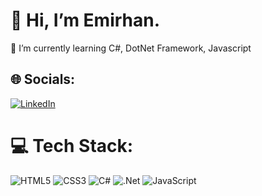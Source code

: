 # 👋  Hi, I’m Emirhan.
🌱 I’m currently learning C#, DotNet Framework, Javascript<br>


## 🌐 Socials:
[![LinkedIn](https://img.shields.io/badge/LinkedIn-%230077B5.svg?logo=linkedin&logoColor=white)](https://linkedin.com/in/emirhan-%C3%A7elik-6388181a4/) 

# 💻 Tech Stack:
![HTML5](https://img.shields.io/badge/html5-%23E34F26.svg?style=for-the-badge&logo=html5&logoColor=white) ![CSS3](https://img.shields.io/badge/css3-%231572B6.svg?style=for-the-badge&logo=css3&logoColor=white) ![C#](https://img.shields.io/badge/c%23-%23239120.svg?style=for-the-badge&logo=csharp&logoColor=white) ![.Net](https://img.shields.io/badge/.NET-5C2D91?style=for-the-badge&logo=.net&logoColor=white) ![JavaScript](https://img.shields.io/badge/javascript-%23323330.svg?style=for-the-badge&logo=javascript&logoColor=%23F7DF1E)
<!--# 📊 GitHub Stats:
![](https://github-readme-stats.vercel.app/api?username=akaemir&theme=dark&hide_border=false&include_all_commits=false&count_private=false)<br/>
![](https://github-readme-streak-stats.herokuapp.com/?user=akaemir&theme=dark&hide_border=false)<br/>
![](https://github-readme-stats.vercel.app/api/top-langs/?username=akaemir&theme=dark&hide_border=false&include_all_commits=false&count_private=false&layout=compact) !-->
